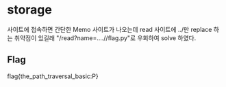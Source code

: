 # storage
사이트에 접속하면 간단한 Memo 사이트가 나오는데 read 사이트에 ../만 replace 하는 취약점이 있길래 "/read?name=....//flag.py"로 우회하여 solve 하였다.

## Flag
flag{the_path_traversal_basic:P}